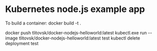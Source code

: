 # Kubernetes node.js example app

To build a container:
docker build -t <name> .

docker push tlitovsk/docker-nodejs-helloworld:latest
kubectl.exe run  --image tlitovsk/docker-nodejs-helloworld:latest test
kubectl delete deployment test
